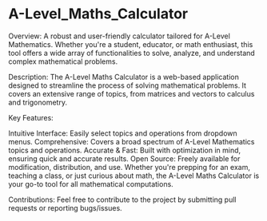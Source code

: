 # A-Level_Maths_Calculator
Overview:
A robust and user-friendly calculator tailored for A-Level Mathematics. Whether you're a student, educator, or math enthusiast, this tool offers a wide array of functionalities to solve, analyze, and understand complex mathematical problems.

Description:
The A-Level Maths Calculator is a web-based application designed to streamline the process of solving mathematical problems. It covers an extensive range of topics, from matrices and vectors to calculus and trigonometry.

Key Features:

Intuitive Interface: Easily select topics and operations from dropdown menus.
Comprehensive: Covers a broad spectrum of A-Level Mathematics topics and operations.
Accurate & Fast: Built with optimization in mind, ensuring quick and accurate results.
Open Source: Freely available for modification, distribution, and use.
Whether you're prepping for an exam, teaching a class, or just curious about math, the A-Level Maths Calculator is your go-to tool for all mathematical computations.

Contributions:
Feel free to contribute to the project by submitting pull requests or reporting bugs/issues.
